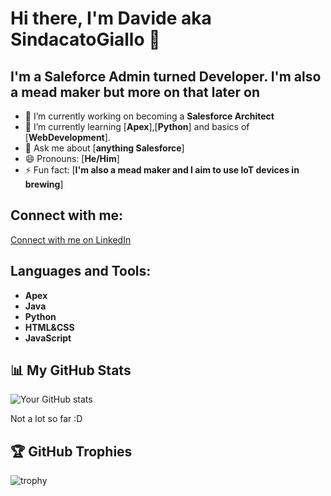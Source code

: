 
# Hi there, I'm Davide aka SindacatoGiallo 👋

## I'm a Saleforce Admin turned Developer. I'm also a mead maker but more on that later on 

- 🔭 I’m currently working on becoming a **Salesforce Architect**
- 🌱 I’m currently learning [**Apex**],[**Python**] and basics of [**WebDevelopment**].
- 💬 Ask me about [**anything Salesforce**]
- 😄 Pronouns: [**He/Him**]
- ⚡ Fun fact: [**I'm also a mead maker and I aim to use IoT devices in brewing**]

## Connect with me:

[Connect with me on LinkedIn](https://www.linkedin.com/in/davidetansini)


## Languages and Tools:

- **Apex**
- **Java**
- **Python**
- **HTML&CSS**
- **JavaScript**



## 📊 My GitHub Stats

![Your GitHub stats](https://github-readme-stats.vercel.app/api?username=sindacatogiallo&show_icons=true&theme=radical)

Not a lot so far :D 

## 🏆 GitHub Trophies

![trophy](https://github-profile-trophy.vercel.app/?username=yourusername&theme=nord)
